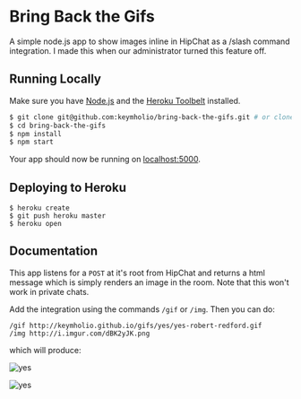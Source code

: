 # Bring Back the Gifs

A simple node.js app to show images inline in HipChat as a /slash command integration. I made this when our administrator turned this feature off.

## Running Locally

Make sure you have [Node.js](http://nodejs.org/) and the [Heroku Toolbelt](https://toolbelt.heroku.com/) installed.

```sh
$ git clone git@github.com:keymholio/bring-back-the-gifs.git # or clone your own fork
$ cd bring-back-the-gifs
$ npm install
$ npm start
```

Your app should now be running on [localhost:5000](http://localhost:5000/).

## Deploying to Heroku

```
$ heroku create
$ git push heroku master
$ heroku open
```

## Documentation

This app listens for a `POST` at it's root from HipChat and returns a
html message which is simply renders an image in the room. Note that this won't
work in private chats.

Add the integration using the commands `/gif` or `/img`. Then you can do:


```
/gif http://keymholio.github.io/gifs/yes/yes-robert-redford.gif
/img http://i.imgur.com/dBK2yJK.png
```

which will produce:

![yes](http://keymholio.github.io/gifs/yes/yes-robert-redford.gif)

![yes](http://i.imgur.com/dBK2yJK.png)
